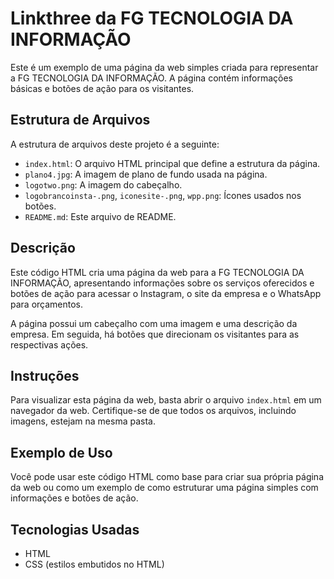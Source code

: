 # Linkthree da FG TECNOLOGIA DA INFORMAÇÃO

Este é um exemplo de uma página da web simples criada para representar a FG TECNOLOGIA DA INFORMAÇÃO. A página contém informações básicas e botões de ação para os visitantes.

## Estrutura de Arquivos

A estrutura de arquivos deste projeto é a seguinte:

- `index.html`: O arquivo HTML principal que define a estrutura da página.
- `plano4.jpg`: A imagem de plano de fundo usada na página.
- `logotwo.png`: A imagem do cabeçalho.
- `logobrancoinsta-.png`, `iconesite-.png`, `wpp.png`: Ícones usados nos botões.
- `README.md`: Este arquivo de README.

## Descrição

Este código HTML cria uma página da web para a FG TECNOLOGIA DA INFORMAÇÃO, apresentando informações sobre os serviços oferecidos e botões de ação para acessar o Instagram, o site da empresa e o WhatsApp para orçamentos.

A página possui um cabeçalho com uma imagem e uma descrição da empresa. Em seguida, há botões que direcionam os visitantes para as respectivas ações.

## Instruções

Para visualizar esta página da web, basta abrir o arquivo `index.html` em um navegador da web. Certifique-se de que todos os arquivos, incluindo imagens, estejam na mesma pasta.

## Exemplo de Uso

Você pode usar este código HTML como base para criar sua própria página da web ou como um exemplo de como estruturar uma página simples com informações e botões de ação.

## Tecnologias Usadas

- HTML
- CSS (estilos embutidos no HTML)

